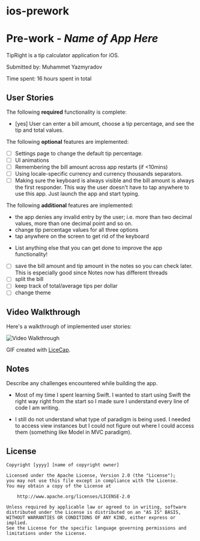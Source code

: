 # ios-prework
# Pre-work - *Name of App Here*

TipRight is a tip calculator application for iOS.

Submitted by: Muhammet Yazmyradov

Time spent: 16 hours spent in total

## User Stories

The following **required** functionality is complete:
* [yes] User can enter a bill amount, choose a tip percentage, and see the tip and total values.

The following **optional** features are implemented:
* [ ] Settings page to change the default tip percentage.
* [ ] UI animations
* [ ] Remembering the bill amount across app restarts (if <10mins)
* [ ] Using locale-specific currency and currency thousands separators.
* [ ] Making sure the keyboard is always visible and the bill amount is always the first responder. This way the user doesn't have to tap anywhere to use this app. Just launch the app and start typing.

The following **additional** features are implemented:
* the app denies any invalid entry by the user; i.e. more than two decimal values, more than one decimal point and so on.
* change tip percentage values for all three options
* tap anywhere on the screen to get rid of the keyboard

- List anything else that you can get done to improve the app functionality!
* [ ] save the bill amount and tip amount in the notes so you can check later. This is especially good since Notes now has different threads
* [ ] split the bill
* [ ] keep track of total/average tips per dollar
* [ ] change theme

## Video Walkthrough 

Here's a walkthrough of implemented user stories:

<img src='http://imgur.com/BUGnA3C' title='Video Walkthrough' width='' alt='Video Walkthrough' />

GIF created with [LiceCap](http://www.cockos.com/licecap/).

## Notes

Describe any challenges encountered while building the app.

- Most of my time I spent learning Swift. I wanted to start using Swift the right way right from the start so I made sure I understand every line of code I am writing.

- I still do not understand what type of paradigm is being used. I needed to access view instances but I could not figure out where I could access them (something like Model in MVC paradigm).

## License

    Copyright [yyyy] [name of copyright owner]

    Licensed under the Apache License, Version 2.0 (the "License");
    you may not use this file except in compliance with the License.
    You may obtain a copy of the License at

        http://www.apache.org/licenses/LICENSE-2.0

    Unless required by applicable law or agreed to in writing, software
    distributed under the License is distributed on an "AS IS" BASIS,
    WITHOUT WARRANTIES OR CONDITIONS OF ANY KIND, either express or implied.
    See the License for the specific language governing permissions and
    limitations under the License.
